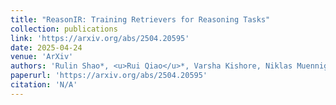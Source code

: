```yaml
---
title: "ReasonIR: Training Retrievers for Reasoning Tasks"
collection: publications
link: 'https://arxiv.org/abs/2504.20595'
date: 2025-04-24
venue: 'ArXiv'
authors: 'Rulin Shao*, <u>Rui Qiao</u>*, Varsha Kishore, Niklas Muennighoff, Xi Victoria Lin, Daniela Rus, Bryan Kian Hsiang Low, Sewon Min, Wen-tau Yih, Pang Wei Koh, Luke Zettlemoyer'
paperurl: 'https://arxiv.org/abs/2504.20595'
citation: 'N/A'
---
```

